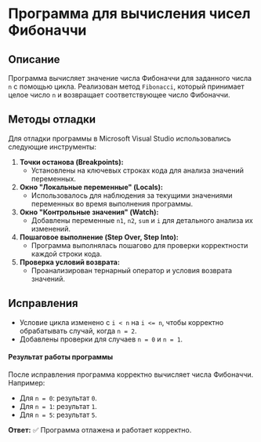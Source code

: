 # Программа для вычисления чисел Фибоначчи

## Описание
Программа вычисляет значение числа Фибоначчи для заданного числа `n` с помощью цикла. Реализован метод `Fibonacci`, который принимает целое число `n` и возвращает соответствующее число Фибоначчи.

## Методы отладки
Для отладки программы в Microsoft Visual Studio использовались следующие инструменты:
1. **Точки останова (Breakpoints):** 
   - Установлены на ключевых строках кода для анализа значений переменных.
2. **Окно "Локальные переменные" (Locals):** 
   - Использовалось для наблюдения за текущими значениями переменных во время выполнения программы.
3. **Окно "Контрольные значения" (Watch):** 
   - Добавлены переменные `n1`, `n2`, `sum` и `i` для детального анализа их изменений.
4. **Пошаговое выполнение (Step Over, Step Into):** 
   - Программа выполнялась пошагово для проверки корректности каждой строки кода.
5. **Проверка условий возврата:** 
   - Проанализирован тернарный оператор и условия возврата значений.

## Исправления
- Условие цикла изменено с `i < n` на `i <= n`, чтобы корректно обрабатывать случай, когда `n = 2`.
- Добавлены проверки для случаев `n = 0` и `n = 1`.


#### Результат работы программы
После исправления программа корректно вычисляет числа Фибоначчи. Например:
- Для `n = 0`: результат `0`.
- Для `n = 1`: результат `1`.
- Для `n = 5`: результат `5`.

**Ответ:** ✅ Программа отлажена и работает корректно.
